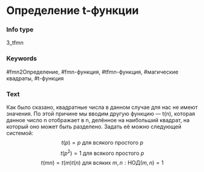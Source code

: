 # Определение t-функции
### Info type
3_tfmn
### Keywords
#fmn2Определение, #fmn-функция, #tfmn-функция, #магические квадраты, #t-функция
### Text
Как было сказано, квадратные числа в данном случае для нас не имеют значения. По этой причине мы вводим другую функцию — t(n), которая данное число n отображает в n, делённое на наибольший квадрат, на который оно может быть разделено. Задать её можно следующей системой:
$$t(p) = p \text{ для всякого простого } p$$
$$t(p^2) = 1 \text{ для всякого простого } p$$
$$t(mn) = t(m)t(n) \text{ для всяких } m, n: \text{НОД}(m, n) = 1$$